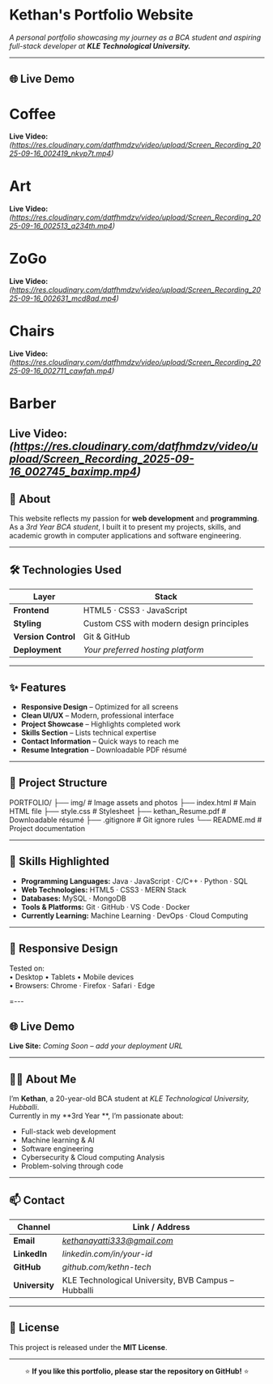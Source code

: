 # Kethan's Portfolio Website

*A personal portfolio showcasing my journey as a BCA student and aspiring full-stack developer at **KLE Technological University.***

---

## 🌐 Live Demo
# Coffee
**Live Video:** *(https://res.cloudinary.com/datfhmdzv/video/upload/Screen_Recording_2025-09-16_002419_nkvp7t.mp4)*

# Art
**Live Video:** *(https://res.cloudinary.com/datfhmdzv/video/upload/Screen_Recording_2025-09-16_002513_q234th.mp4)*

# ZoGo
**Live Video:** *(https://res.cloudinary.com/datfhmdzv/video/upload/Screen_Recording_2025-09-16_002631_mcd8ad.mp4)*

# Chairs
**Live Video:** *(https://res.cloudinary.com/datfhmdzv/video/upload/Screen_Recording_2025-09-16_002711_cawfah.mp4)*

# Barber
**Live Video:** *(https://res.cloudinary.com/datfhmdzv/video/upload/Screen_Recording_2025-09-16_002745_baximp.mp4)*
---

## 🚀 About

This website reflects my passion for **web development** and **programming**.  
As a *3rd Year BCA student*, I built it to present my projects, skills, and academic growth in computer applications and software engineering.

---

## 🛠️ Technologies Used

| Layer            | Stack                                      |
| ---------------- | ------------------------------------------ |
| **Frontend**     | HTML5 · CSS3 · JavaScript                  |
| **Styling**      | Custom CSS with modern design principles   |
| **Version Control** | Git & GitHub                           |
| **Deployment**   | *Your preferred hosting platform*          |

---

## ✨ Features

- **Responsive Design** – Optimized for all screens  
- **Clean UI/UX** – Modern, professional interface  
- **Project Showcase** – Highlights completed work  
- **Skills Section** – Lists technical expertise  
- **Contact Information** – Quick ways to reach me  
- **Resume Integration** – Downloadable PDF résumé  

---

## 📁 Project Structure

PORTFOLIO/
├── img/ # Image assets and photos
├── index.html # Main HTML file
├── style.css # Stylesheet
├── kethan_Resume.pdf # Downloadable résumé
├── .gitignore # Git ignore rules
└── README.md # Project documentation

---

## 🎯 Skills Highlighted

- **Programming Languages:** Java · JavaScript · C/C++ · Python · SQL  
- **Web Technologies:** HTML5 · CSS3 · MERN Stack  
- **Databases:** MySQL · MongoDB  
- **Tools & Platforms:** Git · GitHub · VS Code · Docker  
- **Currently Learning:** Machine Learning · DevOps · Cloud Computing  

---

## 📱 Responsive Design

Tested on:  
• Desktop • Tablets • Mobile devices  
• Browsers: Chrome · Firefox · Safari · Edge  

=---

## 🌐 Live Demo

**Live Site:** *Coming Soon – add your deployment URL*

---

## 👨‍💻 About Me

I’m **Kethan**, a 20-year-old BCA student at *KLE Technological University, Hubballi*.  
Currently in my **3rd Year **, I’m passionate about:

- Full-stack web development  
- Machine learning & AI  
- Software engineering
- Cybersecurity & Cloud computing Analysis 
- Problem-solving through code  

---

## 📫 Contact

| Channel    | Link / Address                |
| ---------- | ----------------------------- |
| **Email**  | *kethanayatti333@gmail.com*      |
| **LinkedIn** | *linkedin.com/in/your-id*   |
| **GitHub** | *github.com/kethn-tech*    |
| **University** | KLE Technological University, BVB Campus – Hubballi |

---

## 📄 License

This project is released under the **MIT License**.

---

<div align="center">

⭐ **If you like this portfolio, please star the repository on GitHub!** ⭐

</div>

